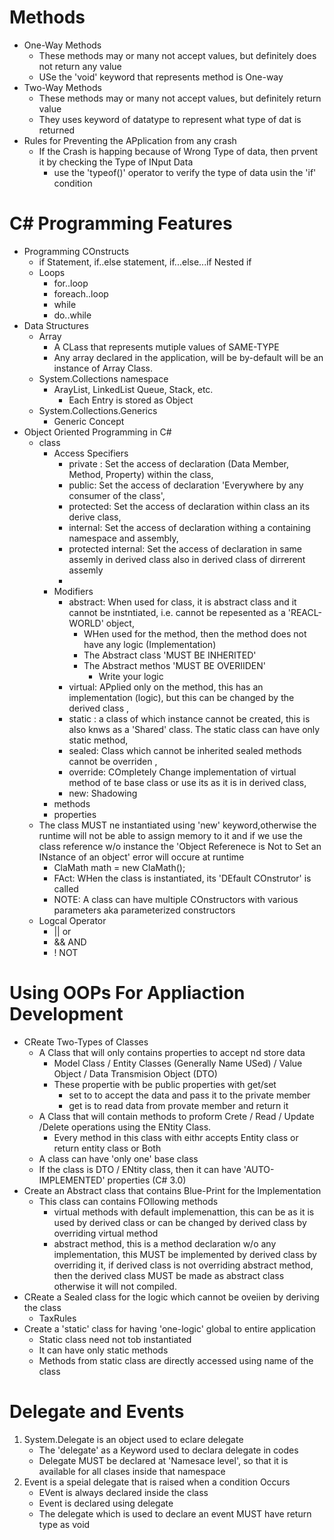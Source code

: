 # Methods
- One-Way Methods
	- These methods may or many not accept values, but definitely does not return any value
	- USe the 'void' keyword that represents method is One-way
- Two-Way Methods
	- These methods may or many not accept values, but definitely return value
	- They uses keyword of datatype to represent what type of dat is returned
- Rules for Preventing the APplication from any crash
	- If the Crash is happing because of Wrong Type of data, then prvent it by checking the Type of INput Data
		- use the 'typeof()' operator to verify the type of data usin the 'if' condition

# C# Programming Features
- Programming COnstructs
	- if Statement, if..else statement, if...else...if Nested if
	- Loops
		- for..loop
		- foreach..loop
		- while
		- do..while
- Data Structures
	- Array
		- A CLass that represents mutiple values of SAME-TYPE
		- Any array declared in the application, will be by-default will be an instance of Array Class. 
	- System.Collections namespace
		- ArayList, LinkedList Queue, Stack, etc.
			- Each Entry is stored as Object
	- System.Collections.Generics
		- Generic Concept
- Object Oriented Programming in C#
	- class
		- Access Specifiers
			- private : Set the access of declaration (Data Member, Method, Property) within the class, 
			- public: Set the access of declaration 'Everywhere by any consumer of the class', 
			- protected: Set the access of declaration within class an its derive class, 
			- internal: Set the access of declaration withing a containing namespace and assembly,
			- protected internal: Set the access of declaration in same assemly in derived class also in derived class of dirrerent assemly
			- 
		- Modifiers
			- abstract: When used for class, it is abstract class and it cannot be instntiated, i.e. cannot be repesented as a 'REACL-WORLD' object,
				- WHen used for the method, then the method does not have any logic (Implementation)
				- The Abstract class 'MUST BE INHERITED'
				- The Abstract methos 'MUST BE OVERIIDEN'
					- Write your logic
			- virtual: APplied only on the method, this has an implementation (logic), but this can be changed by the derived class , 
			- static : a class of which instance cannot be created, this is also knws as a 'Shared' class. The static class can have only static method,
			- sealed: Class which cannot be inherited sealed methods cannot be overriden ,
			- override: COmpletely Change implementation of virtual method of te base class or use its as it is in derived class, 
			- new: Shadowing
		- methods
		- properties
	- The class MUST ne instantiated using 'new' keyword,otherwise the runtime will not be able to assign memory to it and if we use the class reference w/o instance the 'Object Referenece is Not to Set an INstance of an object' error will occure at runtime
		- ClaMath math = new ClaMath();
		- FAct: WHen the class is instantiated, its 'DEfault COnstrutor' is called
		- NOTE: A class can have multiple COnstructors with various parameters aka parameterized constructors
	- Logcal Operator
		- || or
		- && AND
		- ! NOT

# Using OOPs For Appliaction Development
- CReate Two-Types of Classes
	- A Class that will only contains properties to accept nd store data	
		- Model Class /  Entity Classes (Generally Name USed) / Value Object / Data Transmision Object (DTO)
		- These propertie with be public properties with get/set
			- set to to accept the data and pass it to the private member
			- get is to read data from provate member and return it
	- A Class that will contain methods to proform Crete / Read / Update /Delete operations using the ENtity Class.
		- Every method in this class with eithr accepts Entity class or return entity class or Both 
	- A class can have 'only one' base class 
	- If the class is DTO / ENtity class, then it can have 'AUTO-IMPLEMENTED' properties (C# 3.0)
- Create an Abstract class that contains Blue-Print for the Implementation
	- This class can contains FOllowing methods
		- virtual methods with default implemenattion, this can be as it is used by derived class or can be changed by derived class by overriding virtual method
		- abstract method, this is a method declaration w/o any implementation, this MUST be implemented by derived class by overriding it, if derived class is not overriding abstract method, then the derived class MUST be made as abstract class otherwise it will not compiled.
- CReate a Sealed class for the logic which cannot be oveiien by deriving the class
	- TaxRules
- Create a 'static' class for having 'one-logic' global to entire application
	- Static class need not tob instantiated
	- It can have only static methods
	- Methods from static class  are directly accessed using name of the class
	
# Delegate and Events
1. System.Delegate is an object used to eclare delegate
	- The 'delegate' as a Keyword used to declara delegate in codes
	- Delegate MUST be declared at 'Namesace level', so that it is available for all clases inside that namespace
2. Event is a speial delegate that is raised when a condition Occurs
	- EVent is always declared inside the class
	- Event is declared using delegate
	- The delegate which is used to declare an event MUST have return type as void